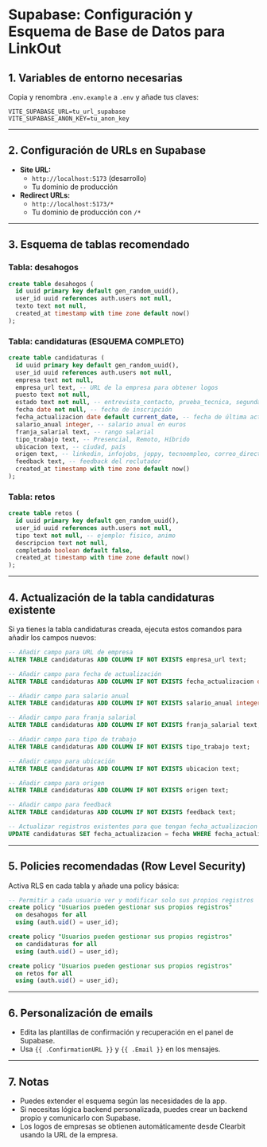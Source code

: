 # Supabase: Configuración y Esquema de Base de Datos para LinkOut

## 1. Variables de entorno necesarias

Copia y renombra `.env.example` a `.env` y añade tus claves:

```
VITE_SUPABASE_URL=tu_url_supabase
VITE_SUPABASE_ANON_KEY=tu_anon_key
```

---

## 2. Configuración de URLs en Supabase

- **Site URL:**
  - `http://localhost:5173` (desarrollo)
  - Tu dominio de producción
- **Redirect URLs:**
  - `http://localhost:5173/*`
  - Tu dominio de producción con `/*`

---

## 3. Esquema de tablas recomendado

### Tabla: desahogos
```sql
create table desahogos (
  id uuid primary key default gen_random_uuid(),
  user_id uuid references auth.users not null,
  texto text not null,
  created_at timestamp with time zone default now()
);
```

### Tabla: candidaturas (ESQUEMA COMPLETO)
```sql
create table candidaturas (
  id uuid primary key default gen_random_uuid(),
  user_id uuid references auth.users not null,
  empresa text not null,
  empresa_url text, -- URL de la empresa para obtener logos
  puesto text not null,
  estado text not null, -- entrevista_contacto, prueba_tecnica, segunda_entrevista, entrevista_final, contratacion, rechazado
  fecha date not null, -- fecha de inscripción
  fecha_actualizacion date default current_date, -- fecha de última actualización
  salario_anual integer, -- salario anual en euros
  franja_salarial text, -- rango salarial
  tipo_trabajo text, -- Presencial, Remoto, Híbrido
  ubicacion text, -- ciudad, país
  origen text, -- linkedin, infojobs, joppy, tecnoempleo, correo_directo, otro
  feedback text, -- feedback del reclutador
  created_at timestamp with time zone default now()
);
```

### Tabla: retos
```sql
create table retos (
  id uuid primary key default gen_random_uuid(),
  user_id uuid references auth.users not null,
  tipo text not null, -- ejemplo: fisico, animo
  descripcion text not null,
  completado boolean default false,
  created_at timestamp with time zone default now()
);
```

---

## 4. Actualización de la tabla candidaturas existente

Si ya tienes la tabla candidaturas creada, ejecuta estos comandos para añadir los campos nuevos:

```sql
-- Añadir campo para URL de empresa
ALTER TABLE candidaturas ADD COLUMN IF NOT EXISTS empresa_url text;

-- Añadir campo para fecha de actualización
ALTER TABLE candidaturas ADD COLUMN IF NOT EXISTS fecha_actualizacion date DEFAULT current_date;

-- Añadir campo para salario anual
ALTER TABLE candidaturas ADD COLUMN IF NOT EXISTS salario_anual integer;

-- Añadir campo para franja salarial
ALTER TABLE candidaturas ADD COLUMN IF NOT EXISTS franja_salarial text;

-- Añadir campo para tipo de trabajo
ALTER TABLE candidaturas ADD COLUMN IF NOT EXISTS tipo_trabajo text;

-- Añadir campo para ubicación
ALTER TABLE candidaturas ADD COLUMN IF NOT EXISTS ubicacion text;

-- Añadir campo para origen
ALTER TABLE candidaturas ADD COLUMN IF NOT EXISTS origen text;

-- Añadir campo para feedback
ALTER TABLE candidaturas ADD COLUMN IF NOT EXISTS feedback text;

-- Actualizar registros existentes para que tengan fecha_actualizacion
UPDATE candidaturas SET fecha_actualizacion = fecha WHERE fecha_actualizacion IS NULL;
```

---

## 5. Policies recomendadas (Row Level Security)

Activa RLS en cada tabla y añade una policy básica:

```sql
-- Permitir a cada usuario ver y modificar solo sus propios registros
create policy "Usuarios pueden gestionar sus propios registros"
  on desahogos for all
  using (auth.uid() = user_id);

create policy "Usuarios pueden gestionar sus propios registros"
  on candidaturas for all
  using (auth.uid() = user_id);

create policy "Usuarios pueden gestionar sus propios registros"
  on retos for all
  using (auth.uid() = user_id);
```

---

## 6. Personalización de emails

- Edita las plantillas de confirmación y recuperación en el panel de Supabase.
- Usa `{{ .ConfirmationURL }}` y `{{ .Email }}` en los mensajes.

---

## 7. Notas
- Puedes extender el esquema según las necesidades de la app.
- Si necesitas lógica backend personalizada, puedes crear un backend propio y comunicarlo con Supabase.
- Los logos de empresas se obtienen automáticamente desde Clearbit usando la URL de la empresa. 